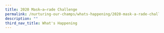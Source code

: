 ```yaml
---
title: 2020 Mask–a–rade Challenge
permalink: /nurturing-our-champs/whats-happening/2020-mask-a-rade-challenge/
description: ""
third_nav_title: What's Happening
---
```

